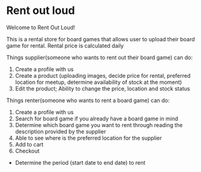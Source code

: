 # Rent out loud	

Welcome to Rent Out Loud! 

This is a rental store for board games that allows user to upload their board game for rental.
Rental price is calculated daily 

Things supplier(someone who wants to rent out their board game) can do:
1. Create a profile with us
2. Create a product (uploading images, decide price for rental, preferred location for meetup, determine availability of stock at the moment)
3. Edit the product; Ability to change the price, location and stock status

Things renter(someone who wants to rent a board game) can do:
1. Create a profile with us
2. Search for board game if you already have a board game in mind
3. Determine which board game you want to rent through reading the description provided by the supplier
4. Able to see where is the preferred location for the supplier
5. Add to cart 
6. Checkout
- Determine the period (start date to end date) to rent